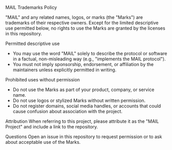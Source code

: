 MAIL Trademarks Policy

"MAIL" and any related names, logos, or marks (the "Marks") are
trademarks of their respective owners. Except for the limited descriptive
use permitted below, no rights to use the Marks are granted by the licenses
in this repository.

Permitted descriptive use
- You may use the word "MAIL" solely to describe the protocol or software
  in a factual, non-misleading way (e.g., "implements the MAIL protocol").
- You must not imply sponsorship, endorsement, or affiliation by the
  maintainers unless explicitly permitted in writing.

Prohibited uses without permission
- Do not use the Marks as part of your product, company, or service name.
- Do not use logos or stylized Marks without written permission.
- Do not register domains, social media handles, or accounts that could
  cause confusion about association with the project.

Attribution
When referring to this project, please attribute it as the "MAIL Project"
and include a link to the repository.

Questions
Open an issue in this repository to request permission or to ask about
acceptable use of the Marks.

